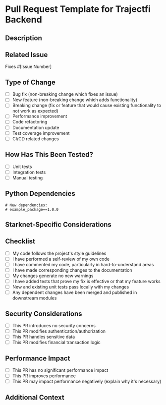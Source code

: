 # Pull Request Template for Trajectfi Backend

## Description
<!-- Provide a clear and concise description of your changes -->

## Related Issue
<!-- Link to the related issue (if applicable) -->
Fixes #[Issue Number]

## Type of Change
<!-- Please mark the relevant option(s) -->
- [ ] Bug fix (non-breaking change which fixes an issue)
- [ ] New feature (non-breaking change which adds functionality)
- [ ] Breaking change (fix or feature that would cause existing functionality to not work as expected)
- [ ] Performance improvement
- [ ] Code refactoring
- [ ] Documentation update
- [ ] Test coverage improvement
- [ ] CI/CD related changes

## How Has This Been Tested?
<!-- Describe the tests you ran to verify your changes -->
- [ ] Unit tests
- [ ] Integration tests
- [ ] Manual testing
<!-- Provide details about test environment if applicable -->

## Python Dependencies
<!-- List any new Python dependencies added -->
```
# New dependencies:
# example_package==1.0.0
```


## Starknet-Specific Considerations
<!-- Any Starknet-specific concerns or optimizations -->

## Checklist
- [ ] My code follows the project's style guidelines
- [ ] I have performed a self-review of my own code
- [ ] I have commented my code, particularly in hard-to-understand areas
- [ ] I have made corresponding changes to the documentation
- [ ] My changes generate no new warnings
- [ ] I have added tests that prove my fix is effective or that my feature works
- [ ] New and existing unit tests pass locally with my changes
- [ ] Any dependent changes have been merged and published in downstream modules

## Security Considerations
<!-- Describe any security implications of your changes -->
- [ ] This PR introduces no security concerns
- [ ] This PR modifies authentication/authorization
- [ ] This PR handles sensitive data
- [ ] This PR modifies financial transaction logic

## Performance Impact
<!-- Describe any performance impact of your changes -->
- [ ] This PR has no significant performance impact
- [ ] This PR improves performance
- [ ] This PR may impact performance negatively (explain why it's necessary)

## Additional Context
<!-- Add any other context about the PR here -->